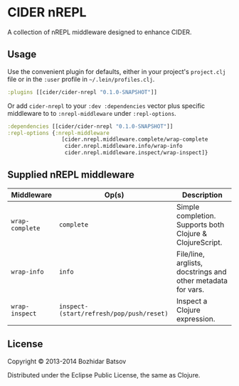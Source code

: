 # CIDER nREPL

A collection of nREPL middleware designed to enhance CIDER.

## Usage

Use the convenient plugin for defaults, either in your project's
`project.clj` file or in the `:user` profile in
`~/.lein/profiles.clj`.

```clojure
:plugins [[cider/cider-nrepl "0.1.0-SNAPSHOT"]]
```

Or add `cider-nrepl` to your `:dev :dependencies` vector plus specific
middleware to to `:nrepl-middleware` under `:repl-options`.

```clojure
:dependencies [[cider/cider-nrepl "0.1.0-SNAPSHOT"]]
:repl-options {:nrepl-middleware
                 [cider.nrepl.middleware.complete/wrap-complete
                  cider.nrepl.middleware.info/wrap-info
                  cider.nrepl.middleware.inspect/wrap-inspect]}
```

## Supplied nREPL middleware

Middleware        | Op(s)      | Description
------------------|------------|---------------------------------------------------------
`wrap-complete`   | `complete` | Simple completion. Supports both Clojure & ClojureScript.
`wrap-info`       | `info`     | File/line, arglists, docstrings and other metadata for vars.
`wrap-inspect`    |`inspect-(start/refresh/pop/push/reset)` | Inspect a Clojure expression.

## License

Copyright © 2013-2014 Bozhidar Batsov

Distributed under the Eclipse Public License, the same as Clojure.
